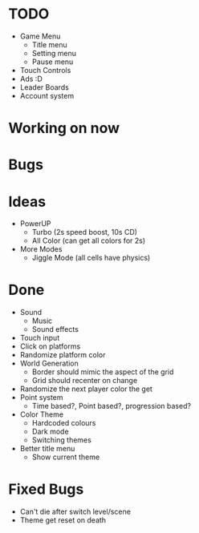 #   TODO
-   Game Menu
    +   Title menu
    -   Setting menu
    -   Pause menu
-   Touch Controls
-   Ads :D
-   Leader Boards
-   Account system

#   Working on now

#   Bugs

#   Ideas
-   PowerUP
    -   Turbo (2s speed boost, 10s CD)
    -   All Color (can get all colors for 2s)
-   More Modes
    -   Jiggle Mode (all cells have physics)


#   Done
+   Sound
    +   Music
    +   Sound effects
+   Touch input
+   Click on platforms
+   Randomize platform color
+   World Generation
    +   Border should mimic the aspect of the grid
    +   Grid should recenter on change
+   Randomize the next player color the get
+   Point system
    +   Time based?, Point based?, progression based?
+   Color Theme
    +   Hardcoded colours
    +   Dark mode
    +   Switching themes
+   Better title menu
    +   Show current theme

#   Fixed Bugs
+   Can't die after switch level/scene
+   Theme get reset on death